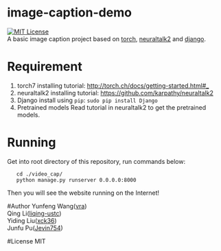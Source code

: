 # image-caption-demo
[![MIT License](https://img.shields.io/github/license/mashape/apistatus.svg)](https://opensource.org/licenses/MIT)  
A basic image caption project based on [torch](https://github.com/torch/torch7), [neuraltalk2](https://github.com/karpathy/neuraltalk2)  and [django](https://github.com/django/django).  

# Requirement
 1. torch7
	installing tutorial: <http://torch.ch/docs/getting-started.html#_>
 2. neuraltalk2
	installing tutorial: <https://github.com/karpathy/neuraltalk2>
 3. Django
	install using `pip`: `sudo pip install Django`
 4. Pretrained models
	Read tutorial in neuraltalk2 to get the pretrained models.


# Running
 Get into root directory of this repository, run commands below:
 ```shell
	cd ./video_cap/
	python manage.py runserver 0.0.0.0:8000
 ``` 
 Then you will see the website running on the Internet!


#Author
 Yunfeng Wang([vra](https://github.com/vra))  
 Qing Li([liqing-ustc](https://github.com/liqing-ustc))  
 Yiding Liu([xck36](https://github.com/xck36))  
 Junfu Pu([Jevin754](https://github.com/Jevin754))  

#License
 MIT

